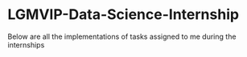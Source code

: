 # LGMVIP-Data-Science-Internship
Below are all the implementations of tasks assigned to me during the internships
